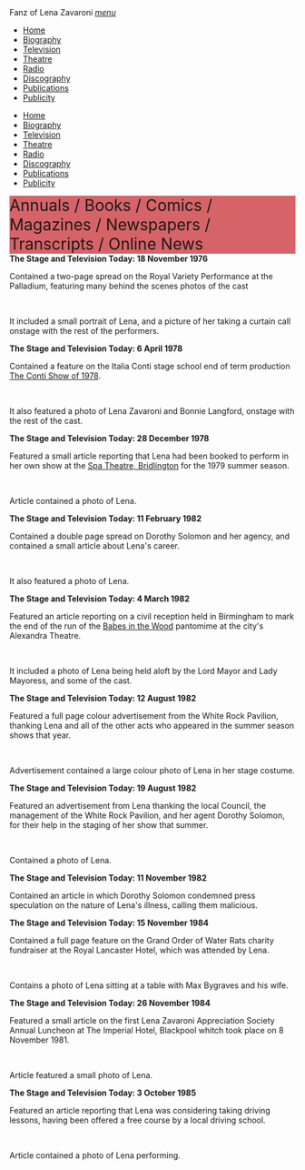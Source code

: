 <!DOCTYPE html>
<html>
<head>
<!--  Enabled DNS prefetching  -->
<meta http-equiv="x-dns-prefetch-control" content="on">

<!-- Meta Tags properties  -->
<meta property="og:title" content="The Stage and Television Today"/>
<meta property="og:description" content="Articles related to Lena Zavaroni.">

<!-- Meta Tags names  -->
<meta name="title" content="The Stage and Television Today"/>
<meta name="description" content="Articles related to Lena Zavaroni.">
<meta name="viewport" content="width=device-width, initial-scale=1" />

<!-- Twitter Card Meta Tags  -->
<meta name="twitter:card" content="summary" />

<meta http-equiv="Content-Type" content="text/html; charset=UTF-8"/>

<!-- CSS-->
<link rel="stylesheet" href="https://cdnjs.cloudflare.com/ajax/libs/font-awesome/4.7.0/css/font-awesome.min.css" />
<link href="https://fonts.googleapis.com/icon?family=Material+Icons" rel="stylesheet" />
<link href="/materialize/css/materialize.min.css" type="text/css" rel="stylesheet" media="screen" />
<link href="/materialize/css/style.css" type="text/css" rel="stylesheet" media="screen" />

<title>The Stage and Television Today</title>
</head>

<body>
<div class="navbar-fixed">
<nav>
<div class="nav-wrapper">
<a class="brand-logo truncate">Fanz of Lena Zavaroni</a>
<a href="#" data-target="mobile-demo" class="sidenav-trigger"><i class="material-icons">menu</i></a>
<ul class="right hide-on-med-and-down">
<li><a href="/"><i class="fa fa-home"></i> Home</a></li>
<li><a href="/biography/biography.html"><i class="fa fa-female"></i> Biography</a></li>
<li><a href="/television/television.html"><i class="fa fa-television"></i> Television</a></li>
<li><a href="/theatre/theatre.html"><i class="fa fa-institution"></i> Theatre</a></li>
<li><a href="/radio/radio.html"><i class="fa fa-microphone"></i> Radio</a></li>
<li><a href="/discography/discography.html"><i class="fa fa-music"></i> Discography</a></li>
<li class="active"><a href="/publications/publications.html"><i class="fa fa-newspaper-o"></i> Publications</a></li>
<li><a href="/publicity/publicity.html"><i class="fa fa-photo"></i> Publicity</a></li>

</ul>
</div>
</nav>
</div>

<ul class="sidenav" id="mobile-demo">
<li><a href="/"><i class="fa fa-home"></i> Home</a></li>
<li><a href="/biography/biography.html"><i class="fa fa-female"></i> Biography</a></li>
<li><a href="/television/television.html"><i class="fa fa-television"></i> Television</a></li>
<li><a href="/theatre/theatre.html"><i class="fa fa-institution"></i> Theatre</a></li>
<li><a href="/radio/radio.html"><i class="fa fa-microphone"></i> Radio</a></li>
<li><a href="/discography/discography.html"><i class="fa fa-music"></i> Discography</a></li>
<li class="active"><a href="/publications/publications.html"><i class="fa fa-newspaper-o"></i> Publications</a></li>
<li><a href="/publicity/publicity.html"><i class="fa fa-photo"></i> Publicity</a></li>

</ul>

<nav class="nav-extended center">
Annuals / Books / Comics / Magazines / Newspapers / Transcripts / Online News
</nav>
<style>
.nav-extended {background-color:#D66367; font-size:2em;}
</style>

<main class="Main-Default">
<article>
<div class="row">
<div class="col s12 m8 offset-m2 l6 offset-l3">
<div class="card">
<div class="card-content"><a id="19761118"></a>
<span class="card-title"><strong>The Stage and Television Today: 18 November 1976</strong></span>
<p class="flow-text">Contained a two-page spread on the Royal Variety Performance at the Palladium, featuring many behind the scenes photos of the cast</p><br>
<p class="flow-text">It included a small portrait of Lena, and a picture of her taking a curtain call onstage with the rest of the performers.</p>
</div></div></div></div>

<div class="row">
<div class="col s12 m8 offset-m2 l6 offset-l3">
<div class="card">
<div class="card-content"><a id="19780406"></a>
<span class="card-title"><strong>The Stage and Television Today: 6 April 1978</strong></span>
<p class="flow-text">Contained a feature on the Italia Conti stage school end of term production <a href="/theatre/1978/the-conti-show.html">The Conti Show of 1978</a>.</p><br/>
<p class="flow-text">It also featured a photo of Lena Zavaroni and Bonnie Langford, onstage with the rest of the cast.</p>
</div></div></div></div>

<div class="row">
<div class="col s12 m8 offset-m2 l6 offset-l3">
<div class="card">
<div class="card-content"><a id="19781228"></a>
<span class="card-title"><strong>The Stage and Television Today: 28 December 1978</strong></span>
<p class="flow-text">Featured a small article reporting that Lena had been booked to perform in her own show at the <a href="/theatre/1979/the-lena-zavaroni-show-1979-07-06.html">Spa Theatre, Bridlington</a> for the 1979 summer season.</p><br/>
<p class="flow-text">Article contained a photo of Lena.</p>
</div></div></div></div>

<div class="row">
<div class="col s12 m8 offset-m2 l6 offset-l3">
<div class="card">
<div class="card-content"><a id="19820211"></a>
<span class="card-title"><strong>The Stage and Television Today: 11 February 1982</strong></span>
<p class="flow-text">Contained a double page spread on Dorothy Solomon and her agency, and contained a small article about Lena's career.</p><br/>
<p class="flow-text">It also featured a photo of Lena.</p>
</div></div></div></div>

<div class="row">
<div class="col s12 m8 offset-m2 l6 offset-l3">
<div class="card">
<div class="card-content"><a id="19820304"></a>
<span class="card-title"><strong>The Stage and Television Today: 4 March 1982</strong></span>
<p class="flow-text">Featured an article reporting on a civil reception held in Birmingham to mark the end of the run of the <a href="/theatre/1981/babes-in-the-wood-pantomime.html">Babes in the Wood</a> pantomime at the city's Alexandra Theatre.</p><br>
<p class="flow-text">It included a photo of Lena being held aloft by the Lord Mayor and Lady Mayoress, and some of the cast.</p>
</div></div></div></div>

<div class="row">
<div class="col s12 m8 offset-m2 l6 offset-l3">
<div class="card">
<div class="card-content"><a id="19820812"></a>
<span class="card-title"><strong>The Stage and Television Today: 12 August 1982</strong></span>
<p class="flow-text">Featured a full page colour advertisement from the White Rock Pavilion, thanking Lena and all of the other acts who appeared in the summer season shows that year.</p><br>
<p class="flow-text">Advertisement contained a large colour photo of Lena in her stage costume.</p>
</div></div></div></div>

<div class="row">
<div class="col s12 m8 offset-m2 l6 offset-l3">
<div class="card">
<div class="card-content"><a id="19820819"></a>
<span class="card-title"><strong>The Stage and Television Today: 19 August 1982</strong></span>
<p class="flow-text">Featured an advertisement from Lena thanking the local Council, the management of the White Rock Pavilion, and her agent Dorothy Solomon, for their help in the staging of her show that summer.</p><br>
<p class="flow-text">Contained a photo of Lena.</p>
</div></div></div></div>

<div class="row">
<div class="col s12 m8 offset-m2 l6 offset-l3">
<div class="card">
<div class="card-content"><a id="19821111"></a>
<span class="card-title"><strong>The Stage and Television Today: 11 November 1982</strong></span>
<p class="flow-text">Contained an article in which Dorothy Solomon condemned press speculation on the nature of Lena's illness, calling them malicious.</p>
</div></div></div></div>

<div class="row">
<div class="col s12 m8 offset-m2 l6 offset-l3">
<div class="card">
<div class="card-content"><a id="19841115"></a>
<span class="card-title"><strong>The Stage and Television Today: 15 November 1984</strong></span>
<p class="flow-text">Contained a full page feature on the Grand Order of Water Rats charity fundraiser at the Royal Lancaster Hotel, which was attended by Lena.</p><br>
<p class="flow-text">Contains a photo of Lena sitting at a table with Max Bygraves and his wife.</p>
</div></div></div></div>

<div class="row">
<div class="col s12 m8 offset-m2 l6 offset-l3">
<div class="card">
<div class="card-content"><a id="19841126"></a>
<span class="card-title"><strong>The Stage and Television Today: 26 November 1984</strong></span>
<p class="flow-text">Featured a small article on the first Lena Zavaroni Appreciation Society Annual Luncheon at The Imperial Hotel, Blackpool whitch took place on 8 November 1981.</p><br>
<p class="flow-text">Article featured a small photo of Lena.</p>
</div></div></div></div>

<div class="row">
<div class="col s12 m8 offset-m2 l6 offset-l3">
<div class="card">
<div class="card-content"><a id="19851003"></a>
<span class="card-title"><strong>The Stage and Television Today: 3 October 1985</strong></span>
<p class="flow-text">Featured an article reporting that Lena was considering taking driving lessons, having been offered a free course by a local driving school.</p><br>
<p class="flow-text">Article contained a photo of Lena performing.</p>
</div></div></div></div>
</article>
</main>
<style>
:target {
display: block;
position: relative;
top: -90px;
visibility: hidden;
}
</style>
<!-- Scripts -->
<script src="https://code.jquery.com/jquery-2.1.1.min.js"></script>
<script src="/materialize/js/materialize.min.js"></script>
<script src="/materialize/js/init.js"></script>
</body>
</html>
